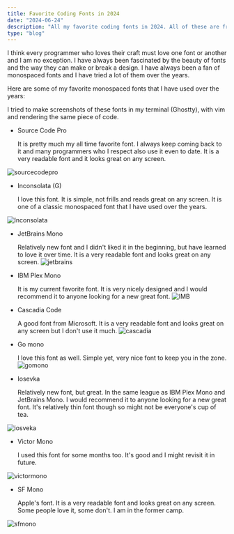 ```yaml
---
title: Favorite Coding Fonts in 2024
date: "2024-06-24"
description: "All my favorite coding fonts in 2024. All of these are free fonts and in my opinion are best in the genre."
type: "blog"
---
```


I think every programmer who loves their craft must love one font or another and I am no exception. I have always been fascinated by the beauty of fonts and the way they can make or break a design. I have always been a fan of monospaced fonts and I have tried a lot of them over the years.

Here are some of my favorite monospaced fonts that I have used over the years:

I tried to make screenshots of these fonts in my terminal (Ghostty), with vim and rendering the same piece of code.

- Source Code Pro

    It is pretty much my all time favorite font. I always keep coming back to it and many programmers who I respect also use it even to date. It is a very readable font and it looks great on any screen.

![sourcecodepro](../../assets/sourcecodepro.png)

- Inconsolata (G)

  I love this font. It is simple, not frills and reads great on any screen. It is one of a classic monospaced font that I have used over the years.

![Inconsolata](../../assets/Inconsolata.png)

- JetBrains Mono

  Relatively new font and I didn't liked it in the beginning, but have learned to love it over time. It is a very readable font and looks great on any screen.
![jetbrains](../../assets/jetbrainsmono.png)

- IBM Plex Mono

  It is my current favorite font. It is very nicely designed and I would recommend it to anyone looking for a new great font.
![IMB](../../assets/imbplexmono.png)

- Cascadia Code

  A good font from Microsoft. It is a very readable font and looks great on any screen but I don't use it much.
![cascadia](../../assets/Cascadiacode.png)

- Go mono

  I love this font as well. Simple yet, very nice font to keep you in the zone.
![gomono](../../assets/gomono.png)

- Iosevka

  Relatively new font, but great. In the same league as IBM Plex Mono and JetBrains Mono. I would recommend it to anyone looking for a new great font. It's relatively thin font though so might not be everyone's cup of tea.

![iosveka](../../assets/Iosveka.png)

- Victor Mono

  I used this font for some months too. It's good and I might revisit it in future.

![victormono](../../assets/Victormono.png)

- SF Mono

  Apple's font. It is a very readable font and looks great on any screen. Some people love it, some don't. I am in the former camp.

![sfmono](../../assets/sfmono.png)
